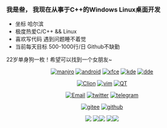 ### 我是叁， 我现在从事于C++的Windows Linux桌面开发

- 坐标 哈尔滨
- 极度热爱C/C++ && Linux
- 喜欢写代码 遇到问题睡不着觉
- 当前每天目标 500-1000行/日 Github不缺勤

22岁单身狗一枚！希望可以找到一个女朋友~

<div align="center">
  
[![manjro](https://img.shields.io/badge/OS-Manjro-green?style=flat-square&logo=manjaro)](https://manjaro.org/)
[![android](https://img.shields.io/badge/OS-Android-blue?style=flat-square&logo=android)](https://www.android.com/)
[![xfce](https://img.shields.io/badge/DE-Xfce-blue?style=flat-square&logo=xfce)](https://www.xfce.org/)
[![kde](https://img.shields.io/badge/DE-kde-blue?style=flat-square&logo=kde)](https://kde.org/)
[![dde](https://img.shields.io/badge/DE-DDE-blue?style=flat-square&logo=deepin)](https://www.deepin.org)
  
[![Clion](https://img.shields.io/badge/IDE-Clion-blue?style=flat-square&logo=clion)](https://www.jetbrains.com/zh-cn/clion/)
[![vim](https://img.shields.io/badge/IDE-Vim-blue?style=flat-square&logo=vim)](https://www.vim.org/)
[![QT](https://img.shields.io/badge/IDE-QTCreator-blue?style=flat-square&logo=qt)](https://qt.io/)

[![Email](https://img.shields.io/badge/EMail-liuhuan@dthree.cn-green?style=flat-square&logo=gmail)](mailto:liuhuan@dthree.cn)
[![twitter](https://img.shields.io/badge/Twitter-dthree0125-blue?style=flat-square&logo=twitter)](https://twitter.com/dthree0125)
[![telegram](https://img.shields.io/badge/Telegram-dthree523-blue?style=flat-square&logo=telegram)](https://t.me/dthree523)

[![gitee](https://img.shields.io/badge/Gitee-Lutio0215-red?style=flat-square&logo=gitee)](https://gitee.com/Lutio0215)
[![github](https://img.shields.io/badge/GitHub-DthRee523-black?style=flat-square&logo=github)](https://github.com/DthRee523)

</div>

<div align="center">
  
![](https://github-profile-summary-cards.vercel.app/api/cards/profile-details?username=Dthree523&theme=github_dark)
![](https://github-profile-summary-cards.vercel.app/api/cards/repos-per-language?username=Dthree523&theme=github_dark)![](https://github-profile-summary-cards.vercel.app/api/cards/most-commit-language?username=Dthree523&theme=github_dark)
![](https://github-profile-summary-cards.vercel.app/api/cards/stats?username=Dthree523&theme=github_dark)![](https://github-profile-summary-cards.vercel.app/api/cards/productive-time?username=Dthree523&theme=github_dark)
  
</div>
